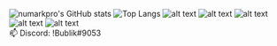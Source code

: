 ![numarkpro's GitHub stats](https://github-readme-stats.vercel.app/api?username=numarkpro&theme=radical&show_icons=true)
![Top Langs](https://github-readme-stats.vercel.app/api/top-langs/?username=numarkpro)
![alt text](https://img.shields.io/badge/HTML5-E34F26?style=for-the-badge&logo=html5&logoColor=white)
![alt text](https://img.shields.io/badge/CSS-239120?&style=for-the-badge&logo=css3&logoColor=white)
![alt text](https://img.shields.io/badge/JavaScript-F7DF1E?style=for-the-badge&logo=javascript&logoColor=black)
![alt text](https://img.shields.io/badge/PHP-777BB4?style=for-the-badge&logo=php&logoColor=white)
![alt text](https://img.shields.io/badge/MySQL-00000F?style=for-the-badge&logo=mysql&logoColor=white)
\
📫 Discord: !Bublik#9053
<!--
**numarkpro/numarkpro* is a ✨ _special_ ✨ repository because its `README.md` (this file) appears on your GitHub profile.

Here are some ideas to get you started:

- 🔭 I’m currently working on ...
- 🌱 I’m currently learning ...
- 👯 I’m looking to collaborate on ...
- 🤔 I’m looking for help with ...
- 💬 Ask me about ...
- 📫 How to reach me: ...
- 😄 Pronouns: ...
- ⚡ Fun fact: ...
-->
